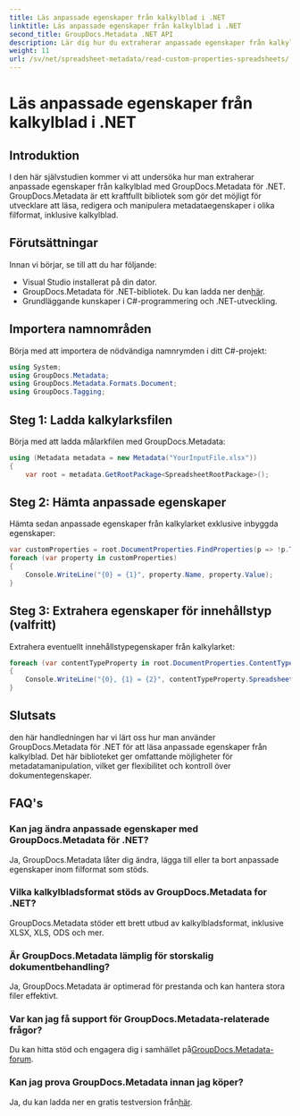 ```yaml
---
title: Läs anpassade egenskaper från kalkylblad i .NET
linktitle: Läs anpassade egenskaper från kalkylblad i .NET
second_title: GroupDocs.Metadata .NET API
description: Lär dig hur du extraherar anpassade egenskaper från kalkylblad med GroupDocs.Metadata för .NET. Förbättra metadatamanipulation i dina .NET-applikationer.
weight: 11
url: /sv/net/spreadsheet-metadata/read-custom-properties-spreadsheets/
---
```


# Läs anpassade egenskaper från kalkylblad i .NET

## Introduktion
I den här självstudien kommer vi att undersöka hur man extraherar anpassade egenskaper från kalkylblad med GroupDocs.Metadata för .NET. GroupDocs.Metadata är ett kraftfullt bibliotek som gör det möjligt för utvecklare att läsa, redigera och manipulera metadataegenskaper i olika filformat, inklusive kalkylblad.
## Förutsättningar
Innan vi börjar, se till att du har följande:
- Visual Studio installerat på din dator.
-  GroupDocs.Metadata för .NET-bibliotek. Du kan ladda ner den[här](https://releases.groupdocs.com/metadata/net/).
- Grundläggande kunskaper i C#-programmering och .NET-utveckling.

## Importera namnområden
Börja med att importera de nödvändiga namnrymden i ditt C#-projekt:
```csharp
using System;
using GroupDocs.Metadata;
using GroupDocs.Metadata.Formats.Document;
using GroupDocs.Tagging;
```
## Steg 1: Ladda kalkylarksfilen
Börja med att ladda målarkfilen med GroupDocs.Metadata:
```csharp
using (Metadata metadata = new Metadata("YourInputFile.xlsx"))
{
    var root = metadata.GetRootPackage<SpreadsheetRootPackage>();
```
## Steg 2: Hämta anpassade egenskaper
Hämta sedan anpassade egenskaper från kalkylarket exklusive inbyggda egenskaper:
```csharp
var customProperties = root.DocumentProperties.FindProperties(p => !p.Tags.Contains(Tags.Document.BuiltIn));
foreach (var property in customProperties)
{
    Console.WriteLine("{0} = {1}", property.Name, property.Value);
}
```
## Steg 3: Extrahera egenskaper för innehållstyp (valfritt)
Extrahera eventuellt innehållstypegenskaper från kalkylarket:
```csharp
foreach (var contentTypeProperty in root.DocumentProperties.ContentTypeProperties.ToList())
{
    Console.WriteLine("{0}, {1} = {2}", contentTypeProperty.SpreadsheetPropertyType, contentTypeProperty.Name, contentTypeProperty.SpreadsheetPropertyValue);
}
```

## Slutsats
den här handledningen har vi lärt oss hur man använder GroupDocs.Metadata för .NET för att läsa anpassade egenskaper från kalkylblad. Det här biblioteket ger omfattande möjligheter för metadatamanipulation, vilket ger flexibilitet och kontroll över dokumentegenskaper.

## FAQ's
### Kan jag ändra anpassade egenskaper med GroupDocs.Metadata för .NET?
Ja, GroupDocs.Metadata låter dig ändra, lägga till eller ta bort anpassade egenskaper inom filformat som stöds.
### Vilka kalkylbladsformat stöds av GroupDocs.Metadata for .NET?
GroupDocs.Metadata stöder ett brett utbud av kalkylbladsformat, inklusive XLSX, XLS, ODS och mer.
### Är GroupDocs.Metadata lämplig för storskalig dokumentbehandling?
Ja, GroupDocs.Metadata är optimerad för prestanda och kan hantera stora filer effektivt.
### Var kan jag få support för GroupDocs.Metadata-relaterade frågor?
 Du kan hitta stöd och engagera dig i samhället på[GroupDocs.Metadata-forum](https://forum.groupdocs.com/c/metadata/14).
### Kan jag prova GroupDocs.Metadata innan jag köper?
 Ja, du kan ladda ner en gratis testversion från[här](https://releases.groupdocs.com/).